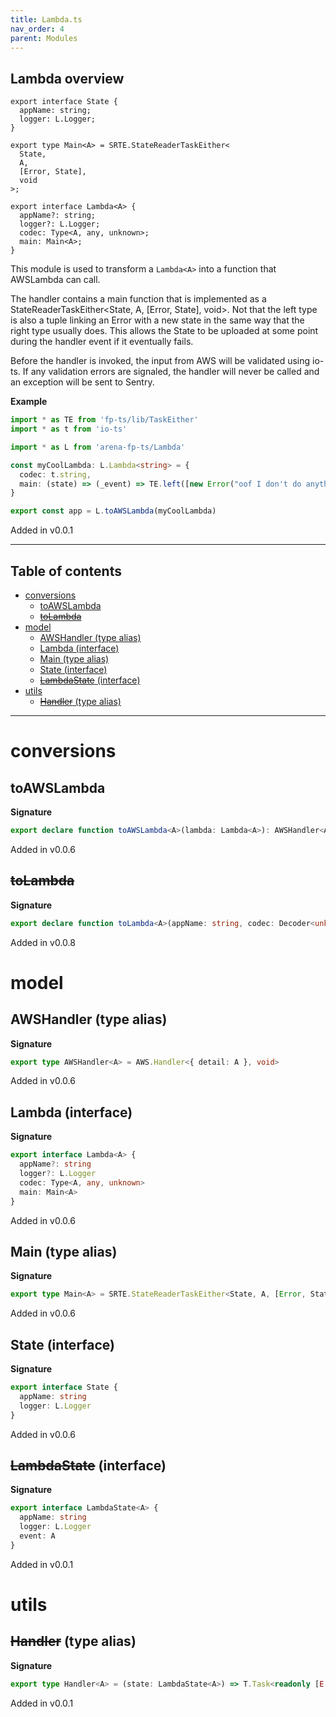 ```yaml
---
title: Lambda.ts
nav_order: 4
parent: Modules
---
```


## Lambda overview

```
export interface State {
  appName: string;
  logger: L.Logger;
}
```

```
export type Main<A> = SRTE.StateReaderTaskEither<
  State,
  A,
  [Error, State],
  void
>;
```

```
export interface Lambda<A> {
  appName?: string;
  logger?: L.Logger;
  codec: Type<A, any, unknown>;
  main: Main<A>;
}
```

This module is used to transform a `Lambda<A>` into a function that
AWSLambda can call.

The handler contains a main function that is implemented as a
StateReaderTaskEither<State, A, [Error, State], void>. Not that the left type
is also a tuple linking an Error with a new state in the same way that the
right type usually does. This allows the State to be uploaded at some point
during the handler event if it eventually fails.

Before the handler is invoked, the input from AWS will be validated using
io-ts. If any validation errors are signaled, the handler will never be
called and an exception will be sent to Sentry.

**Example**

```ts
import * as TE from 'fp-ts/lib/TaskEither'
import * as t from 'io-ts'

import * as L from 'arena-fp-ts/Lambda'

const myCoolLambda: L.Lambda<string> = {
  codec: t.string,
  main: (state) => (_event) => TE.left([new Error("oof I don't do anything"), state]),
}

export const app = L.toAWSLambda(myCoolLambda)
```

Added in v0.0.1

---

<h2 class="text-delta">Table of contents</h2>

- [conversions](#conversions)
  - [toAWSLambda](#toawslambda)
  - [~~toLambda~~](#tolambda)
- [model](#model)
  - [AWSHandler (type alias)](#awshandler-type-alias)
  - [Lambda (interface)](#lambda-interface)
  - [Main (type alias)](#main-type-alias)
  - [State (interface)](#state-interface)
  - [~~LambdaState~~ (interface)](#lambdastate-interface)
- [utils](#utils)
  - [~~Handler~~ (type alias)](#handler-type-alias)

---

# conversions

## toAWSLambda

**Signature**

```ts
export declare function toAWSLambda<A>(lambda: Lambda<A>): AWSHandler<A>
```

Added in v0.0.6

## ~~toLambda~~

**Signature**

```ts
export declare function toLambda<A>(appName: string, codec: Decoder<unknown, A>, handler: Handler<A>): AWSHandler<A>
```

Added in v0.0.8

# model

## AWSHandler (type alias)

**Signature**

```ts
export type AWSHandler<A> = AWS.Handler<{ detail: A }, void>
```

Added in v0.0.6

## Lambda (interface)

**Signature**

```ts
export interface Lambda<A> {
  appName?: string
  logger?: L.Logger
  codec: Type<A, any, unknown>
  main: Main<A>
}
```

Added in v0.0.6

## Main (type alias)

**Signature**

```ts
export type Main<A> = SRTE.StateReaderTaskEither<State, A, [Error, State], void>
```

Added in v0.0.6

## State (interface)

**Signature**

```ts
export interface State {
  appName: string
  logger: L.Logger
}
```

Added in v0.0.6

## ~~LambdaState~~ (interface)

**Signature**

```ts
export interface LambdaState<A> {
  appName: string
  logger: L.Logger
  event: A
}
```

Added in v0.0.1

# utils

## ~~Handler~~ (type alias)

**Signature**

```ts
export type Handler<A> = (state: LambdaState<A>) => T.Task<readonly [E.Either<Error, void>, LambdaState<A>]>
```

Added in v0.0.1
